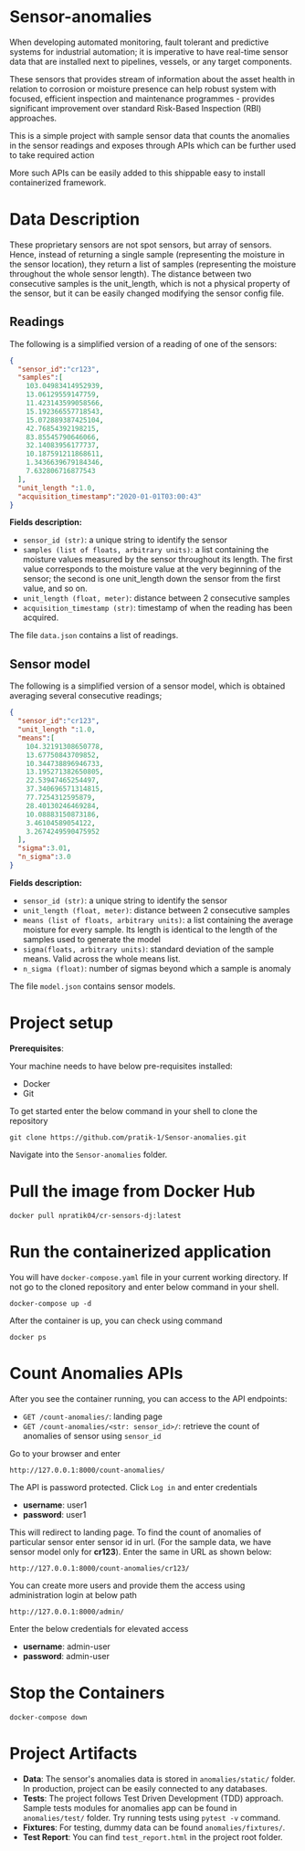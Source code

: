 # Sensor-anomalies

When developing automated monitoring, fault tolerant and predictive systems for industrial automation; it is imperative to have real-time sensor data that are installed next to pipelines, vessels, or any target components.  

These sensors that provides stream of information about the asset health in relation to corrosion or moisture presence can help robust system with focused, efficient inspection and maintenance programmes - provides significant improvement over standard Risk-Based Inspection (RBI) approaches.

This is a simple project with sample sensor data that counts the anomalies in the sensor readings and exposes through APIs which can be further used to take required action


More such APIs can be easily added to this shippable easy to install containerized framework.

# Data Description
These proprietary sensors are not spot sensors, but array of sensors. Hence, instead of returning a single sample (representing the moisture in the sensor location), they return a list of samples (representing the moisture throughout the whole sensor length). The distance between two consecutive samples is the unit_length, which is not a physical property of the sensor, but it can be easily changed modifying the sensor config file.

## Readings
The following is a simplified version of a reading of one of the sensors:
```json
{
  "sensor_id":"cr123",
  "samples":[
    103.04983414952939,
    13.06129559147759,
    11.423143599058566,
    15.192366557718543,
    15.072889387425104,
    42.76854392198215,
    83.85545790646066,
    32.14083956177737,
    10.187591211868611,
    1.3436639679184346,
    7.632806716877543
  ],
  "unit_length ":1.0,
  "acquisition_timestamp":"2020-01-01T03:00:43"
}
```

**Fields description:**
- `sensor_id (str)`: a unique string to identify the sensor
- `samples (list of floats, arbitrary units)`: a list containing the moisture
values measured by the sensor throughout its length. The first value corresponds to the
moisture value at the very beginning of the sensor; the second is one unit_length down
the sensor from the first value, and so on.
- `unit_length (float, meter)`: distance between 2 consecutive samples
- `acquisition_timestamp (str)`: timestamp of when the reading has been acquired.

The file `data.json` contains a list of readings.



## Sensor model
The following is a simplified version of a sensor model, which is obtained averaging several
consecutive readings;
```json
{
  "sensor_id":"cr123",
  "unit_length ":1.0,
  "means":[
    104.32191308650778,
    13.67750843709852,
    10.344738896946733,
    13.195271382650805,
    22.53947465254497,
    37.340696571314815,
    77.7254312595879,
    28.40130246469284,
    10.08883150873186,
    3.46104589054122,
    3.2674249590475952
  ],
  "sigma":3.01,
  "n_sigma":3.0
}
```
**Fields description:**
- `sensor_id (str)`: a unique string to identify the sensor
- `unit_length (float, meter)`: distance between 2 consecutive samples
- `means (list of floats, arbitrary units)`: a list containing the average moisture for every sample. Its length is identical to the length of the samples used to generate the model
- `sigma(floats, arbitrary units)`: standard deviation of the sample means. Valid across the whole means list.
- `n_sigma (float)`: number of sigmas beyond which a sample is anomaly

The file `model.json` contains sensor models.




# Project setup
**Prerequisites**:

Your machine needs to have below pre-requisites installed:
- Docker
- Git


To get started enter the below command in your shell to clone the repository
```commandline
git clone https://github.com/pratik-1/Sensor-anomalies.git
```
Navigate into the `Sensor-anomalies` folder.



# Pull the image from Docker Hub
```commandline
docker pull npratik04/cr-sensors-dj:latest
```


# Run the containerized application
You will have `docker-compose.yaml` file in your current working directory. If not go to the cloned repository and enter below command in your shell.
```commandline
docker-compose up -d
```
After the container is up, you can check using command
```commandline
docker ps
```

# Count Anomalies APIs
After you see the container running, you can access to the API endpoints:
- `GET /count-anomalies/`: landing page
- `GET /count-anomalies/<str: sensor_id>/`: retrieve the count of anomalies of sensor using `sensor_id`


Go to your browser and enter
```commandline
http://127.0.0.1:8000/count-anomalies/
```
The API is password protected. Click `Log in` and enter credentials 
- **username**: user1
- **password**: user1

This will redirect to landing page. To find the count of anomalies of particular sensor enter sensor id in url. (For the sample data, we have sensor model only for **cr123**). Enter the same in URL as shown below:
```commandline
http://127.0.0.1:8000/count-anomalies/cr123/
```

You can create more users and provide them the access using administration login at below path
```commandline
http://127.0.0.1:8000/admin/
```
Enter the below credentials for elevated access
- **username**: admin-user
- **password**: admin-user


# Stop the Containers
```commandline
docker-compose down
```


# Project Artifacts
- **Data**: The sensor's anomalies data is stored in `anomalies/static/` folder. In production, project can be easily connected to any databases.
- **Tests**: The project follows Test Driven Development (TDD) approach. Sample tests modules for anomalies app can be found in `anomalies/test/` folder.  Try running tests using `pytest -v` command.
- **Fixtures**: For testing, dummy data can be found  `anomalies/fixtures/`.
- **Test Report**: You can find `test_report.html`  in the project root folder. 
